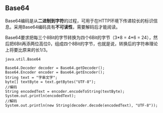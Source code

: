 ## Base64
Base64编码是从**二进制到字符**的过程，可用于在HTTP环境下传递较长的标识信息。采用Base64编码具有**不可读性**，需要解码后才能阅读。

Base64要求把每三个8Bit的字节转换为四个6Bit的字节（3\*8 = 4\*6 = 24），然后把6Bit再添两位高位0，组成四个8Bit的字节，也就是说，转换后的字符串理论上将要比原来的长1/3。
```
java.util.Base64
```

```
Base64.Decoder decoder = Base64.getDecoder();
Base64.Encoder encoder = Base64.getEncoder();
String text = "字串文字";
byte[] textByte = text.getBytes("UTF-8");
//编码
String encodedText = encoder.encodeToString(textByte);
System.out.println(encodedText);
//解码
System.out.println(new String(decoder.decode(encodedText), "UTF-8"));
```